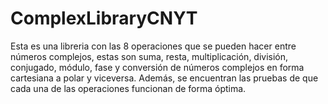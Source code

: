# ComplexLibraryCNYT
Esta es una libreria con las 8 operaciones que se pueden hacer entre números complejos, estas son suma, resta, multiplicación, división, conjugado, módulo, fase y conversión de números complejos en forma cartesiana a polar y viceversa. Además, se encuentran las pruebas de que cada una de las operaciones funcionan de forma óptima.
